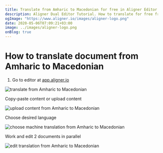 ```yaml
---
title: Translate from Amharic to Macedonian for free in Aligner Editor
description: Aligner Dual Editor Tutorial. How to translate for free from Amharic to Macedonian. Aligner is multilingual document management platform. 
ogImage: "https://www.aligner.io/images/aligner-logo.png"
date: 2020-05-06T07:09:21+03:00
image: ../images/aligner-logo.png
onBlog: true
---
```


# How to translate document from Amharic to Macedonian

1. Go to editor at [app.aligner.io](https://app.aligner.io "Aligner App web page")

![translate from Amharic to Macedonian](../aligner-blank-editor.png "translate from Amharic to Macedonian")

Copy-paste content or upload content

![upload content from Amharic to Macedonian](../aligner-uploaded-document.png "upload content from Amharic to Macedonian")

Choose desired language

![choose machine translation from Amharic to Macedonian](../aligner-language-dropdown.png "choose machine translation from Amharic to Macedonian")

Work and edit 2 documents in parallel

![edit translation from Amharic to Macedonian](../aligner-double-sitded-editor.png "edit translation from Amharic to Macedonian")

